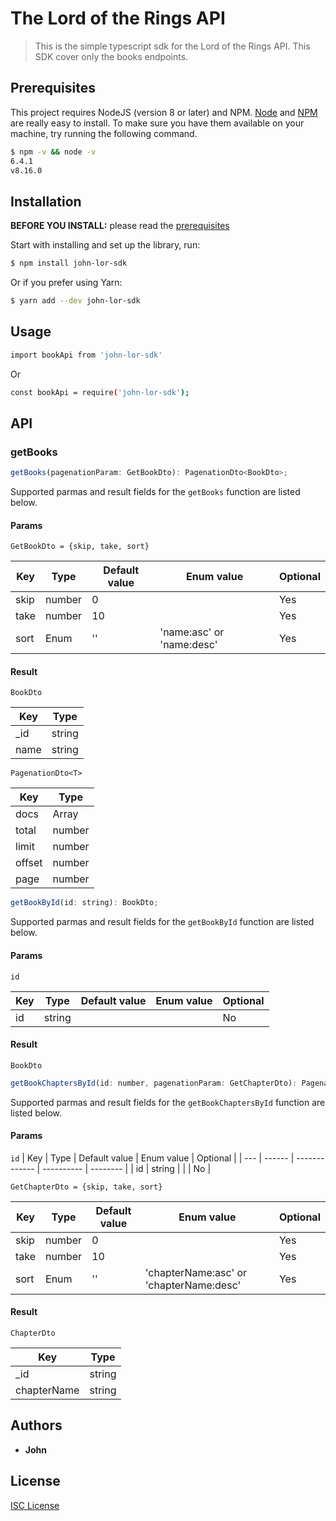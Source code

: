 # The Lord of the Rings API

> This is the simple typescript sdk for the Lord of the Rings API.
This SDK cover only the books endpoints.

## Prerequisites

This project requires NodeJS (version 8 or later) and NPM.
[Node](http://nodejs.org/) and [NPM](https://npmjs.org/) are really easy to install.
To make sure you have them available on your machine,
try running the following command.

```sh
$ npm -v && node -v
6.4.1
v8.16.0
```
## Installation

**BEFORE YOU INSTALL:** please read the [prerequisites](#prerequisites)

Start with installing and set up the library, run:

```sh
$ npm install john-lor-sdk
```

Or if you prefer using Yarn:

```sh
$ yarn add --dev john-lor-sdk
```

## Usage

```sh
import bookApi from 'john-lor-sdk'

```

Or 

```sh
const bookApi = require('john-lor-sdk');

```

## API

### getBooks

```js
getBooks(pagenationParam: GetBookDto): PagenationDto<BookDto>;
```

Supported parmas and result fields for the `getBooks` function are listed below.

#### Params

`GetBookDto = {skip, take, sort}`

|  Key  | Type   | Default value | Enum value               | Optional |
|-------| ------ | ------------- |--------------------------|--------- |
|  skip | number | 0             |                          | Yes      |
|  take | number | 10            |                          | Yes      |
|  sort | Enum   | ''            | 'name:asc' or 'name:desc'| Yes      |

#### Result
`BookDto`

| Key  | Type   |
| ---- | ------ |
| _id  | string |
| name | string |

`PagenationDto<T>`

| Key    | Type      |
| -------| ----------|
| docs   | Array<T>  |
| total  | number    |
| limit  | number    |
| offset | number    |
| page   | number    |

```js
getBookById(id: string): BookDto;
```

Supported parmas and result fields for the `getBookById` function are listed below.

#### Params

`id`

| Key | Type   | Default value | Enum value | Optional |
| --- | ------ | ------------- | ---------- | -------- |
| id  | string |               |            | No       |

#### Result

`BookDto`

```js
getBookChaptersById(id: number, pagenationParam: GetChapterDto): PagenationDto<ChapterDto>;
```

Supported parmas and result fields for the `getBookChaptersById` function are listed below.

#### Params

`id`
| Key | Type   | Default value | Enum value | Optional |
| --- | ------ | ------------- | ---------- | -------- |
| id  | string |               |            | No       |


`GetChapterDto = {skip, take, sort}`

| Key  | Type   | Default value | Enum value                              | Optional |
| ---- | ------ | ------------- | ----------------------------------------| -------- |
| skip | number | 0             |                                         | Yes      |
| take | number | 10            |                                         | Yes      |
| sort | Enum   | ''            | 'chapterName:asc' or 'chapterName:desc' | Yes      |

#### Result

`ChapterDto`

| Key         | Type   |
| ----------- | ------ |
| _id         | string |
| chapterName | string |


## Authors

- **John**

## License

[ISC License](https://opensource.org/licenses/ISC)
